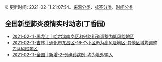 :alarm_clock: 更新时间: 2021-02-11 21:07:54。[来源分类](../README.md)、[标签分类](../TAGS.md)、[时间分类](../TIMELINE.md)

## 全国新型肺炎疫情实时动态(丁香园)




- [2021-02-11-黑龙江｜哈尔滨南岗区和兴路街道调整为低风险地区](http://app.cctv.com/special/cportal/detail/arti/index.html?id=ArtiHVZFqDqKdYBT2F4nREaX210211&isfromapp=1) 
- [2021-02-11-吉林｜通化市东昌区-16-个小区仍为高风险地区-其他区域均调整为低风险地区](http://app.cctv.com/special/cportal/detail/arti/index.html?id=ArtishseByb0M6KHrFazUCWv210211&isfromapp=1) 
- [2021-02-11-全国｜新增-2-例确诊病例-均为境外输入](http://app.cctv.com/special/cportal/detail/arti/index.html?id=ArtigTxe8vv8BQubJTRGaZx0210211&isfromapp=1) 